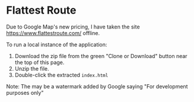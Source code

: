 # Flattest Route

Due to Google Map's new pricing, I have taken the site https://www.flattestroute.com/ offline.

To run a local instance of the application:
1. Download the zip file from the green "Clone or Download" button near the top of this page.
2. Unzip the file.
3. Double-click the extracted `index.html`

Note: The may be a watermark added by Google saying "For development purposes only"
